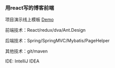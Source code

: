 ### 用react写的博客前端
项目演示线上模板 [Demo](https://blog.wuweijian.cn) 

前端技术：React/redux/dva/Ant.Design

后端技术：Spring/SpringMVC/Mybatis/PageHelper

其他技术：git/maven

IDE: IntelliJ IDEA
